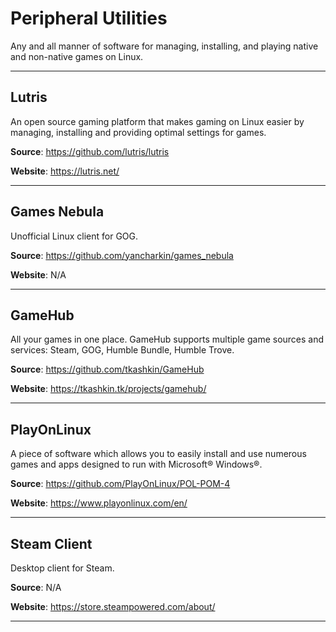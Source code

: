# Peripheral Utilities  

Any and all manner of software for managing, installing, and playing native and non-native games on Linux.
___

## Lutris

An open source gaming platform that makes gaming on Linux easier by managing, installing and providing optimal settings for games.

**Source**: https://github.com/lutris/lutris

**Website**: https://lutris.net/
___

## Games Nebula

Unofficial Linux client for GOG.

**Source**: https://github.com/yancharkin/games_nebula

**Website**: N/A
___

## GameHub

All your games in one place. GameHub supports multiple game sources and services: Steam, GOG, Humble Bundle, Humble Trove.

**Source**: https://github.com/tkashkin/GameHub

**Website**: https://tkashkin.tk/projects/gamehub/
___

## PlayOnLinux

A piece of software which allows you to easily install and use numerous games and apps designed to run with Microsoft® Windows®.

**Source**: https://github.com/PlayOnLinux/POL-POM-4

**Website**: https://www.playonlinux.com/en/
___

## Steam Client

Desktop client for Steam.

**Source**: N/A

**Website**: https://store.steampowered.com/about/
___

